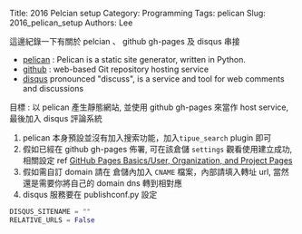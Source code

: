 Title: 2016 Pelcian setup
Category: Programming
Tags: pelican
Slug: 2016_pelican_setup
Authors: Lee

這邊紀錄一下有關於 pelcian 、 github gh-pages 及 disqus 串接

- [pelican](https://github.com/getpelican/pelican) : Pelican is a static site generator, written in Python.
- [github](https://github.com) : web-based Git repository hosting service
- [disqus](https://disqus.com)  pronounced "discuss", is a service and tool for web comments and discussions

目標 : 以 pelican 產生靜態網站, 並使用 github gh-pages 來當作 host service, 最後加入 disqus 評論系統

1. pelican 本身預設並沒有加入搜索功能，加入`tipue_search` plugin 即可
2. 假如已經在 github gh-pages 佈署, 可在該倉儲 `settings` 觀看使用建立成功, 相關設定 ref [GitHub Pages Basics/User, Organization, and Project Pages](https://help.github.com/articles/user-organization-and-project-pages/)
3. 假如需自訂 domain 請在 倉儲內加入 `CNAME` 檔案，內部請填入轉址 url, 當然還是需要你將自己的 domain dns 轉到相對應
4. disqus 服務要在 publishconf.py 設定
~~~python
DISQUS_SITENAME = ""
RELATIVE_URLS = False
~~~
